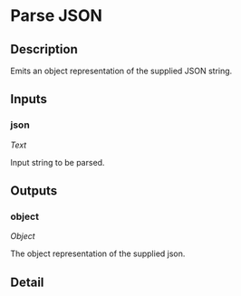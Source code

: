 # Parse JSON

## Description
Emits an object representation of the supplied JSON string.

## Inputs
### json

*Text*

Input string to be parsed.

## Outputs
### object

*Object*

The object representation of the supplied json.

## Detail

